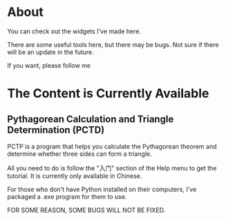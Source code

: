 # About
You can check out the widgets I've made here.

There are some useful tools here, but there may be bugs. Not sure if there will be an update in the future.

If you want, please follow me

# The Content is Currently Available
## Pythagorean Calculation and Triangle Determination (PCTD)
PCTP is a program that helps you calculate the Pythagorean theorem and determine whether three sides can form a triangle. 

All you need to do is follow the "入门" section of the Help menu to get the tutorial. It is currently only available in Chinese.

For those who don't have Python installed on their computers, I've packaged a .exe program for them to use.

FOR SOME REASON, SOME BUGS WILL NOT BE FIXED. 
